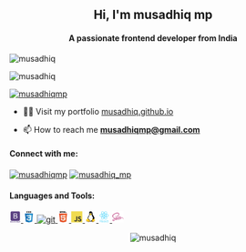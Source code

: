 <h2 align="center">Hi, I'm musadhiq mp</h1>
<h4 align="center">A passionate frontend developer from India</h3>

<p align="left"> <img src="https://komarev.com/ghpvc/?username=musadhiq&label=Profile%20views&color=0e75b6&style=flat" alt="musadhiq" /> </p>

<p align="left"> <img src="https://komarev.com/ghpvc/?username=musadhiq&label=Profile%20views&color=0e75b6&style=flat" alt="musadhiq" /> </p>

<p align="left"> <a href="https://twitter.com/musadhiqmp" target="blank"><img src="https://img.shields.io/twitter/follow/musadhiqmp?logo=twitter&style=for-the-badge" alt="musadhiqmp" /></a> </p>

- 👨‍💻 Visit my portfolio [musadhiq.github.io](musadhiq.github.io)

- 📫 How to reach me **musadhiqmp@gmail.com**

<h4 align="left">Connect with me:</h3>
<p align="left">
<a href="https://twitter.com/musadhiqmp" target="blank"><img align="center" src="https://raw.githubusercontent.com/rahuldkjain/github-profile-readme-generator/master/src/images/icons/Social/twitter.svg" alt="musadhiqmp" height="30" width="40" /></a>
<a href="https://instagram.com/musadhiq_mp" target="blank"><img align="center" src="https://raw.githubusercontent.com/rahuldkjain/github-profile-readme-generator/master/src/images/icons/Social/instagram.svg" alt="musadhiq_mp" height="30" width="40" /></a>
</p>

<h4 align="left">Languages and Tools:</h3>
<p align="left"> <a href="https://getbootstrap.com" target="_blank"> <img src="https://raw.githubusercontent.com/devicons/devicon/master/icons/bootstrap/bootstrap-plain-wordmark.svg" alt="bootstrap" width="20" height="20"/> </a> <a href="https://www.w3schools.com/css/" target="_blank"> <img src="https://raw.githubusercontent.com/devicons/devicon/master/icons/css3/css3-original-wordmark.svg" alt="css3" width="20" height="20"/> </a> <a href="https://git-scm.com/" target="_blank"> <img src="https://www.vectorlogo.zone/logos/git-scm/git-scm-icon.svg" alt="git" width="20" height="20"/> </a> <a href="https://www.w3.org/html/" target="_blank"> <img src="https://raw.githubusercontent.com/devicons/devicon/master/icons/html5/html5-original-wordmark.svg" alt="html5" width="20" height="20"/> </a> <a href="https://developer.mozilla.org/en-US/docs/Web/JavaScript" target="_blank"> <img src="https://raw.githubusercontent.com/devicons/devicon/master/icons/javascript/javascript-original.svg" alt="javascript" width="20" height="20"/> </a> <a href="https://www.linux.org/" target="_blank"> <img src="https://raw.githubusercontent.com/devicons/devicon/master/icons/linux/linux-original.svg" alt="linux" width="20" height="20"/> </a> <a href="https://reactjs.org/" target="_blank"> <img src="https://raw.githubusercontent.com/devicons/devicon/master/icons/react/react-original-wordmark.svg" alt="react" width="20" height="20"/> </a> <a href="https://sass-lang.com" target="_blank"> <img src="https://raw.githubusercontent.com/devicons/devicon/master/icons/sass/sass-original.svg" alt="sass" width="20" height="20"/> </a> </p>

<p align="center"><img align="center" src="https://github-readme-stats.vercel.app/api/top-langs?username=musadhiq&show_icons=true&locale=en&layout=compact" alt="musadhiq" /></p>

<!-- <p align="center">&nbsp;<img align="center" src="https://github-readme-stats.vercel.app/api?username=musadhiq&show_icons=true&locale=en" alt="musadhiq" /></p> -->

<!-- <p align="center"><img align="center" src="https://github-readme-streak-stats.herokuapp.com/?user=musadhiq&" alt="musadhiq" /></p> -->

